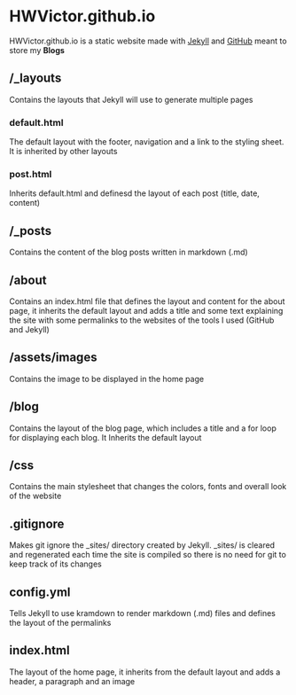 # HWVictor.github.io

HWVictor.github.io is a static website made with [Jekyll](https://jekyllrb.com/) and [GitHub](https://github.com/) meant to store my **Blogs**

## /\_layouts

Contains the layouts that Jekyll will use to generate multiple pages

### default.html

The default layout with the footer, navigation and a link to the styling sheet. It is inherited by other layouts

### post.html

Inherits default.html and definesd the layout of each post (title, date, content)

## /\_posts

Contains the content of the blog posts written in markdown (.md)

## /about

Contains an index.html file that defines the layout and content for the about page, it inherits the default layout and adds a title and some text explaining the site with some permalinks to the websites of the tools I used (GitHub and Jekyll)

## /assets/images

Contains the image to be displayed in the home page

## /blog

Contains the layout of the blog page, which includes a title and a for loop for displaying each blog. It Inherits the default layout

## /css

Contains the main stylesheet that changes the colors, fonts and overall look of the website

## .gitignore

Makes git ignore the \_sites/ directory created by Jekyll. \_sites/ is cleared and regenerated each time the site is compiled so there is no need for git to keep track of its changes

## config.yml

Tells Jekyll to use kramdown to render markdown (.md) files and defines the layout of the permalinks

## index.html

The layout of the home page, it inherits from the default layout and adds a header, a paragraph and an image
